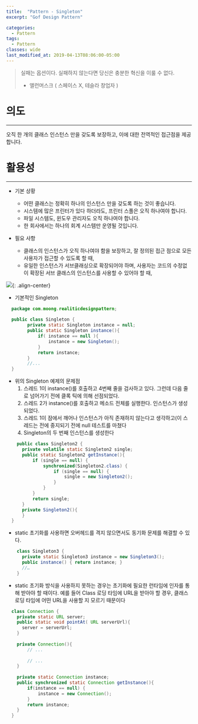```yaml
---
title:  "Pattern - Singleton"
excerpt: "Gof Design Pattern"

categories:
  - Pattern
tags:
  - Pattern 
classes: wide
last_modified_at: 2019-04-13T08:06:00-05:00
---
```


> 실패는 옵션이다. 실패하지 않는다면 당신은 충분한 혁신을 이룰 수 없다. 
> - 앨런머스크 ( 스페이스 X, 테슬라 창업자 )

# 의도 

***

오직 한 개의 클래스 인스턴스 만을 갖도록 보장하고, 이에 대한 전역적인 접근점을 제공합니다.


# 활용성

***

- 기본 상황
  - 어떤 클래스는 정확히 하나의 인스턴스 만을 갖도록 하는 것이 좋습니다.
  - 시스템에 많은 프린터가 있다 하더라도, 프린터 스풀은 오직 하나여야 합니다.
  - 파일 시스템도, 윈도우 관리자도 오직 하나여야 합니다.
  - 한 회사에서는 하나의 회계 시스템만 운영될 것입니다.

- 필요 사항 
  - 클래스의 인스턴스가 오직 하나여야 함을 보장하고, 잘 정의된 접근 점으로 모든 사용자가 접근할 수 있도록 할 때,
  - 유일한 인스턴스가 서브클래싱으로 확장되어야 하며, 사용자는 코드의 수정없이 확장된 서브 클래스의 인스턴스를 사용할 수 있어야 할 때,

![](https://keepinmindsh.github.io/lines/assets/img/singleton.png){: .align-center}

  - 기본적인 Singleton

  ```java
    package com.moong.realiticdesignpattern;
    
    public class Singleton {
          private static Singleton instance = null;
          public static Singleton instance(){
              if( instance == null ){
                  instance = new Singleton();
              }
              return instance;
          }
          //... 
    }     
  ```

  - 위의 Singleton 예제의 문제점
    1. 스레드 1이 instance()를 호출하고 4번째 줄을 검사하고 있다. 그런데 다음 줄로 넘어가기 전에 클록 틱에 의해 선점되었다.
    2. 스레드 2가 instance()를 호출하고 메소드 전체를 실행한다. 인스턴스가 생성되었다.
    3. 스레드 1이 잠에서 깨어나 인스턴스가 아직 존재하지 않는다고 생각하고(이 스레드는 전에 중지되기 전에 null 테스트를 마쳤다
    4. Singleton의 두 번째 인스턴스를 생성한다
  
  ```java
      public class Singleton2 {
        private volatile static Singleton2 single;
        public static Singleton2 getInstance(){
            if (single == null) {
                synchronized(Singleton2.class) {
                    if (single == null) {
                        single = new Singleton2();
                    }
                }
            }
            return single;
        }
        private Singleton2(){
        }
    }   
  ```

  - static 초기화를 사용하면 오버헤드를 격지 않으면서도 동기화 문제를 해결할 수 있다.

  ```java
      class Singleton3 {
        private static Singleton3 instance = new Singleton3();
        public instance() { return instance; }
        //…
      } 
  ```

  - static 초기화 방식을 사용하지 못하는 경우는 초기화에 필요한 런타임에 인자를 통해 받아야 할 때이다. 예를 들어 Class 로딩 타임에 URL을 받아야 할 경우, 클래스 로딩 타임에 어떤 URL을 사용할 지 모르기 때문이다

  ```java
    class Connection {
      private static URL server;
      public static void pointAt( URL serverUrl){
        server = serverUrl;
      }
    
      private Connection(){
          // ...
          
          // ...
      }
    
      private static Connection instance;
      public synchronized static Connection getInstance(){
          if(instance == null) {
              instance = new Connection();
          }
          return instance;
      }
    }   
  ```